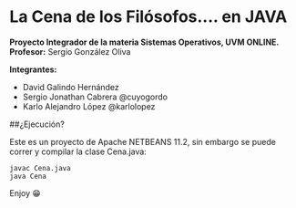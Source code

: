 # La Cena de los Filósofos.... en JAVA

**Proyecto Integrador de la materia Sistemas Operativos, UVM ONLINE.**
**Profesor:** Sergio González Oliva

**Integrantes:**
- David Galindo Hernández
- Sergio Jonathan Cabrera @cuyogordo
- Karlo Alejandro López @karlolopez



##¿Ejecución?

Este es un proyecto de Apache NETBEANS 11.2, sin embargo se puede correr y compilar la clase Cena.java:

```
javac Cena.java
java Cena
```

Enjoy 😁
